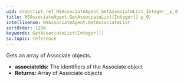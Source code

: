 ```yaml
---
uid: crmscript_ref_NSAssociateAgent_GetAssociateList_Integer__p_0
title: NSAssociateAgent.GetAssociateList(Integer[] p_0)
intellisense: NSAssociateAgent.GetAssociateList
sortOrder: 1284
keywords: GetAssociateList(Integer[])
so.topic: reference
---
```



Gets an array of Associate objects.



* **associateIds:** The identifiers of the Associate object
* **Returns:** Array of Associate objects


